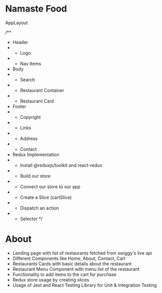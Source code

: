 # Namaste Food

AppLayout

/\*\*

- Header
- - Logo
- - Nav Items
- Body
- - Search
- - Restaurant Container
- - Restaurant Card
- Footer
- - Copyright
- - Links
- - Address
- - Contact
- Redux Implementation
- - Install @reduxjs/toolkit and react-redux
- - Build our store
- - Connect our store to our app
- - Create a Slice (cartSlice)
- - Dispatch an action
- - Selector
    \*/

# About

- Landing page with list of restaurants fetched from swiggy's live api
- Different Components like Home, About, Contact, Cart
- Restaurants Cards with basic details about the restaurant
- Restaurant Menu Component with menu list of the restaurant
- Functionality to add items to the cart for purchase
- Redux store usage by creating slices
- Usage of Jest and React Testing Library for Unit & Integration Testing
